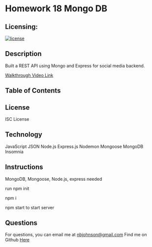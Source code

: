 # Homework 18 Mongo DB

## Licensing:

[![license](https://img.shields.io/badge/license-ISC-yellow)](https://shields.io)

## Description

Built a REST API using Mongo and Express for social media backend.

[Walkthrough Video Link](https://www.youtube.com/watch?v=KnazuDCzUNM)

## Table of Contents

## License

ISC License

## Technology

JavaScript
JSON
Node.js
Express.js
Nodemon
Mongoose
MongoDB
Insomnia

## Instructions

MongoDB, Mongoose, Node.js, express needed

run npm init

npm i

npm start to start server

## Questions

For questions, you can email me at nbjohnson@gmail.com
Find me on Github [Here](https://github.com/Elipticblock5)
